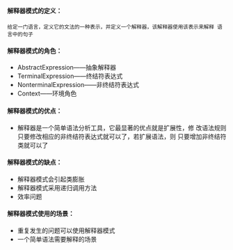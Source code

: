 #### 解释器模式的定义：
``给定一门语言，定义它的文法的一种表示，并定义一个解释器，该解释器使用该表示来解释
  语言中的句子``
  
#### 解释器模式的角色：
* AbstractExpression——抽象解释器
* TerminalExpression——终结符表达式
* NonterminalExpression——非终结符表达式
* Context——环境角色

####  解释器模式的优点：
* 解释器是一个简单语法分析工具，它最显著的优点就是扩展性，修
  改语法规则只要修改相应的非终结符表达式就可以了，若扩展语法，则
  只要增加非终结符类就可以了

#### 解释器模式的缺点：
* 解释器模式会引起类膨胀
* 解释器模式采用递归调用方法
* 效率问题

#### 解释器模式使用的场景：
* 重复发生的问题可以使用解释器模式
* 一个简单语法需要解释的场景

